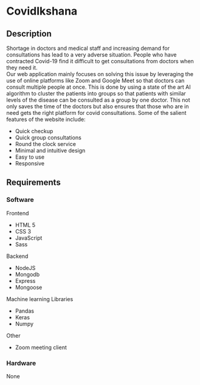 # CovidIkshana

## Description
Shortage in doctors and medical staff and increasing demand for consultations has lead to a very adverse situation. People who have contracted Covid-19 find it difficult to get consultations from doctors when they need it.  
Our web application mainly focuses on solving this issue by leveraging the use of online platforms like Zoom and Google Meet so that doctors can consult multiple people at once. This is done by using a state of the art AI algorithm to cluster the patients into groups so that patients with similar levels of the disease can be consulted as a group by one doctor. This not only saves the time of the doctors but also ensures that those who are in need gets the right platform for covid consultations. 
Some of the salient features of the website include: 
- Quick checkup
- Quick group consultations
- Round the clock service
- Minimal and intuitive design 
- Easy to use
- Responsive

## Requirements
### Software

Frontend
- HTML 5
- CSS 3
- JavaScript
- Sass

Backend
- NodeJS
- Mongodb
- Express 
- Mongoose

Machine learning 
Libraries
- Pandas
- Keras
- Numpy

Other
- Zoom meeting client

### Hardware 
None

